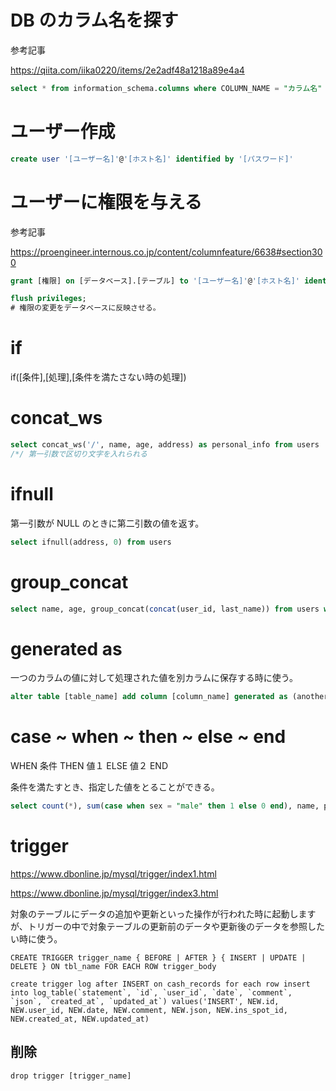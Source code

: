 # DB のカラム名を探す

参考記事

https://qiita.com/iika0220/items/2e2adf48a1218a89e4a4

```sql
select * from information_schema.columns where COLUMN_NAME = "カラム名" and table_schema = "データベース名"; 
```

# ユーザー作成

```sql
create user '[ユーザー名]'@'[ホスト名]' identified by '[パスワード]'
```

# ユーザーに権限を与える

参考記事

https://proengineer.internous.co.jp/content/columnfeature/6638#section300

```sql
grant [権限] on [データベース].[テーブル] to '[ユーザー名]'@'[ホスト名]' identified by '[パスワード]';

flush privileges;
# 権限の変更をデータベースに反映させる。
```

# if 
if([条件],[処理],[条件を満たさない時の処理])

# concat_ws

```sql
select concat_ws('/', name, age, address) as personal_info from users
/*/ 第一引数で区切り文字を入れられる
```


# ifnull
第一引数が NULL のときに第二引数の値を返す。

```sql
select ifnull(address, 0) from users
```

# group_concat

```sql
select name, age, group_concat(concat(user_id, last_name)) from users where  age = 23  group by member_cd
```

# generated as

一つのカラムの値に対して処理された値を別カラムに保存する時に使う。

```sql
alter table [table_name] add column [column_name] generated as (another_column_name * 2) stored;
```

# case ~ when ~ then ~ else ~ end

WHEN 条件 THEN 値１ ELSE 値２ END

条件を満たすとき、指定した値をとることができる。

```sql
select count(*), sum(case when sex = "male" then 1 else 0 end), name, place from users group by date;
```

# trigger

https://www.dbonline.jp/mysql/trigger/index1.html

https://www.dbonline.jp/mysql/trigger/index3.html

対象のテーブルにデータの追加や更新といった操作が行われた時に起動しますが、トリガーの中で対象テーブルの更新前のデータや更新後のデータを参照したい時に使う。

```
CREATE TRIGGER trigger_name { BEFORE | AFTER } { INSERT | UPDATE | DELETE } ON tbl_name FOR EACH ROW trigger_body
```

```
create trigger log after INSERT on cash_records for each row insert into log_table(`statement`, `id`, `user_id`, `date`, `comment`, `json`, `created_at`, `updated_at`) values('INSERT', NEW.id, NEW.user_id, NEW.date, NEW.comment, NEW.json, NEW.ins_spot_id, NEW.created_at, NEW.updated_at)
```

## 削除

```
drop trigger [trigger_name]
```